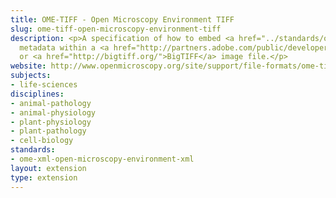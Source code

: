 ```yaml
---
title: OME-TIFF - Open Microscopy Environment TIFF
slug: ome-tiff-open-microscopy-environment-tiff
description: <p>A specification of how to embed <a href="../standards/ome-xml-open-microscopy-environment-xml.html">OME-XML</a>
  metadata within a <a href="http://partners.adobe.com/public/developer/tiff/">TIFF</a>
  or <a href="http://bigtiff.org/">BigTIFF</a> image file.</p>
website: http://www.openmicroscopy.org/site/support/file-formats/ome-tiff
subjects:
- life-sciences
disciplines:
- animal-pathology
- animal-physiology
- plant-physiology
- plant-pathology
- cell-biology
standards:
- ome-xml-open-microscopy-environment-xml
layout: extension
type: extension
---
```


